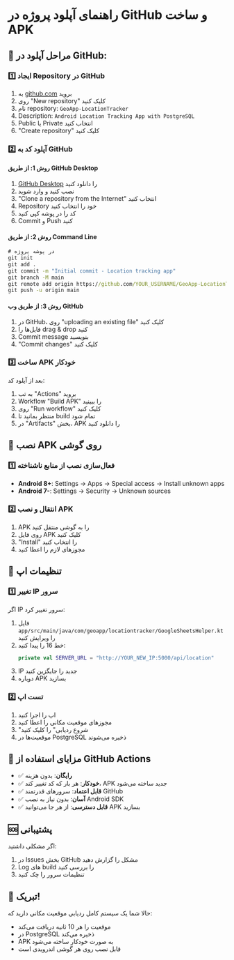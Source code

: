 # راهنمای آپلود پروژه در GitHub و ساخت APK

## 🚀 مراحل آپلود در GitHub:

### 1️⃣ **ایجاد Repository در GitHub**
1. به [github.com](https://github.com) بروید
2. روی "New repository" کلیک کنید
3. نام repository: `GeoApp-LocationTracker`
4. Description: `Android Location Tracking App with PostgreSQL`
5. Public یا Private انتخاب کنید
6. "Create repository" کلیک کنید

### 2️⃣ **آپلود کد به GitHub**

#### روش 1: از طریق GitHub Desktop
1. [GitHub Desktop](https://desktop.github.com/) را دانلود کنید
2. نصب کنید و وارد شوید
3. "Clone a repository from the Internet" انتخاب کنید
4. Repository خود را انتخاب کنید
5. کد را در پوشه کپی کنید
6. Commit و Push کنید

#### روش 2: از طریق Command Line
```cmd
# در پوشه پروژه
git init
git add .
git commit -m "Initial commit - Location tracking app"
git branch -M main
git remote add origin https://github.com/YOUR_USERNAME/GeoApp-LocationTracker.git
git push -u origin main
```

#### روش 3: از طریق وب GitHub
1. در GitHub، روی "uploading an existing file" کلیک کنید
2. فایل‌ها را drag & drop کنید
3. Commit message بنویسید
4. "Commit changes" کلیک کنید

### 3️⃣ **ساخت APK خودکار**

بعد از آپلود کد:
1. به تب "Actions" بروید
2. Workflow "Build APK" را ببینید
3. روی "Run workflow" کلیک کنید
4. منتظر بمانید تا build تمام شود
5. در "Artifacts" بخش، APK را دانلود کنید

## 📱 **نصب APK روی گوشی**

### 1️⃣ **فعال‌سازی نصب از منابع ناشناخته**
- **Android 8+**: Settings → Apps → Special access → Install unknown apps
- **Android 7-**: Settings → Security → Unknown sources

### 2️⃣ **انتقال و نصب APK**
1. APK را به گوشی منتقل کنید
2. روی فایل APK کلیک کنید
3. "Install" را انتخاب کنید
4. مجوزهای لازم را اعطا کنید

## 🔧 **تنظیمات اپ**

### 1️⃣ **تغییر IP سرور**
اگر IP سرور تغییر کرد:
1. فایل `app/src/main/java/com/geoapp/locationtracker/GoogleSheetsHelper.kt` را ویرایش کنید
2. خط 16 را پیدا کنید:
   ```kotlin
   private val SERVER_URL = "http://YOUR_NEW_IP:5000/api/location"
   ```
3. IP جدید را جایگزین کنید
4. دوباره APK بسازید

### 2️⃣ **تست اپ**
1. اپ را اجرا کنید
2. مجوزهای موقعیت مکانی را اعطا کنید
3. "شروع ردیابی" را کلیک کنید
4. موقعیت‌ها در PostgreSQL ذخیره می‌شوند

## 🎯 **مزایای استفاده از GitHub Actions**

- ✅ **رایگان**: بدون هزینه
- ✅ **خودکار**: هر بار که کد تغییر کند، APK جدید ساخته می‌شود
- ✅ **قابل اعتماد**: سرورهای قدرتمند GitHub
- ✅ **آسان**: بدون نیاز به نصب Android SDK
- ✅ **قابل دسترسی**: از هر جا می‌توانید APK بسازید

## 🆘 **پشتیبانی**

اگر مشکلی داشتید:
1. در Issues بخش GitHub مشکل را گزارش دهید
2. Log های build را بررسی کنید
3. تنظیمات سرور را چک کنید

## 🎉 **تبریک!**

حالا شما یک سیستم کامل ردیابی موقعیت مکانی دارید که:
- موقعیت را هر 10 ثانیه دریافت می‌کند
- در PostgreSQL ذخیره می‌کند
- APK به صورت خودکار ساخته می‌شود
- قابل نصب روی هر گوشی اندرویدی است

